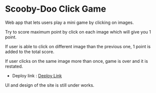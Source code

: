 # Scooby-Doo Click Game
 Web app that lets users play a mini game by clicking on images.

 Try to score maximum point by click on each image which will give you 1 point.
 
 If user is able to click on different image than the previous one, 1 point is added to the total score.
 
 If user clicks on the same image more than once, game is over and it is restated. 
 
 * Deploy link :
  [Deploy Link]()

 UI and design of the site is still under works.
